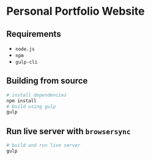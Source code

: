 # Personal Portfolio Website

## Requirements

- `node.js`
- `npm`
- `gulp-cli`

## Building from source

```sh
# install dependencies
npm install
# build using gulp
gulp
```

## Run live server with `browsersync`

```sh
# build and run live server
gulp
```
